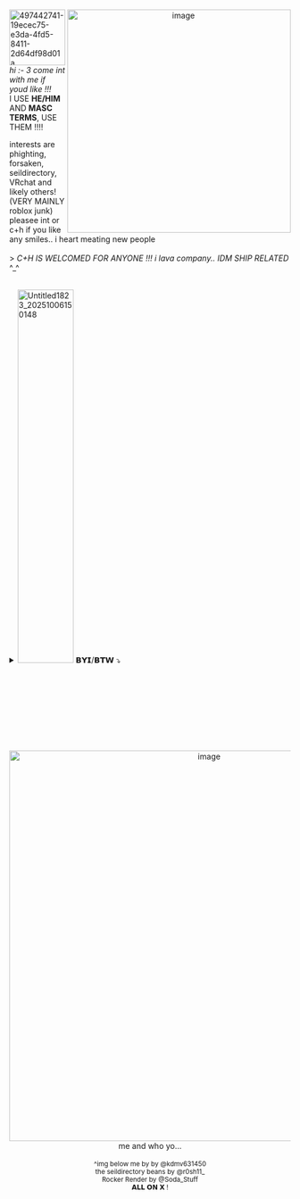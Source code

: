 
<br>

<div align="center">
<img align="right" width="400" height="400" alt="image" src="https://github.com/user-attachments/assets/f48b0d7e-afed-45ff-8be3-6b7079bff7ea" />
<div align="left">
 
<img width="100" height="100" alt="497442741-19ecec75-e3da-4fd5-8411-2d64df98d01a" src="https://github.com/user-attachments/assets/6139c3c9-eb9f-47a4-adac-1ac42cdc7046" />_hi :- 3 come int with me if youd like !!!_
<br>I USE **HE/HIM** AND **MASC TERMS**, USE THEM  !!!!<br>


 interests are phighting, forsaken, seildirectory, VRchat and likely others! (VERY MAINLY roblox junk) <br>pleasee int or c+h if you like any smiles.. i heart meating new people<br> <br> > _C+H IS WELCOMED FOR ANYONE !!! i lava company.. IDM SHIP RELATED_ ^_^
<br><br>

<details> 
 <summary><img width="100" height="669" alt="Untitled1823_20251006150148" src="https://github.com/user-attachments/assets/763a7140-b21c-450d-b135-dfff0f058679" /> 𝗕𝗬𝗜/𝗕𝗧𝗪 ⤵</summary>
 
* i have a weird tendency where i remove people 
<br>i dont know enough/havent interacted enough,<br> im trying to work on that !!!

* i  will nawtt give out my discord or instagram if i just met you,<br>maybe until a week later i can :- )

* PLEASE REFRAIN YOURSELF FROM **SUGGESTIVE JOKES** N STUFF,<br>ATLEAST TELL ME BEFOREHAND PLZ !! <br>i am okay with platonic affection, *it is mutual*!

* I am some kind of **othekin**, if there is _"me"_ or _"kin"_ on my pony's name<br>it means i kin and identify as that character !<br>i dont mind doubles ^_^

* i use tone tags, like aLot !
</details>
<div align="center">
<br><br><br><br><br><br><br><br><br>
<img width="700" height="700" alt="image" src="https://github.com/user-attachments/assets/2b0d805b-fe27-4f91-ae1c-6507fc5c7dd2" /><br>me and who yo...
 <br><br><SUP> ^img below me by by @kdmv631450 <br> the seildirectory beans by @r0sh11_ <br> Rocker Render by @Soda_Stuff <br> 𝗔𝗟𝗟 𝗢𝗡 𝗫 !
